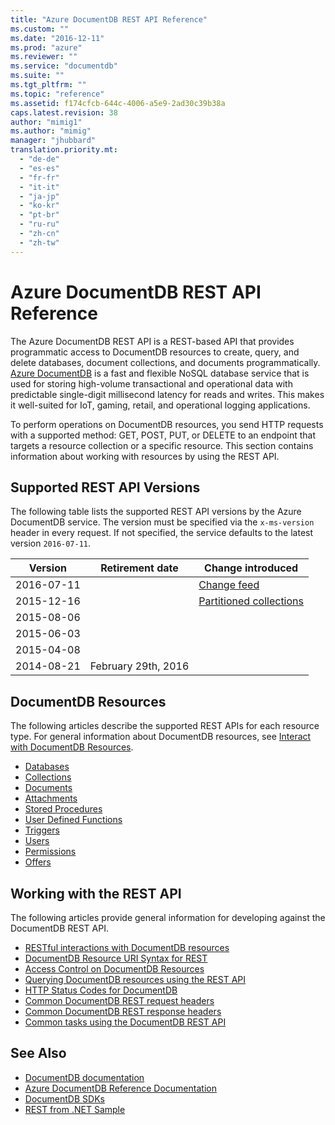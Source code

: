 ```yaml
---
title: "Azure DocumentDB REST API Reference"
ms.custom: ""
ms.date: "2016-12-11"
ms.prod: "azure"
ms.reviewer: ""
ms.service: "documentdb"
ms.suite: ""
ms.tgt_pltfrm: ""
ms.topic: "reference"
ms.assetid: f174cfcb-644c-4006-a5e9-2ad30c39b38a
caps.latest.revision: 38
author: "mimig1"
ms.author: "mimig"
manager: "jhubbard"
translation.priority.mt: 
  - "de-de"
  - "es-es"
  - "fr-fr"
  - "it-it"
  - "ja-jp"
  - "ko-kr"
  - "pt-br"
  - "ru-ru"
  - "zh-cn"
  - "zh-tw"
---
```

# Azure DocumentDB REST API Reference
The Azure DocumentDB REST API is a REST-based API that provides programmatic access to DocumentDB resources to create, query, and delete databases, document collections, and documents programmatically. [Azure DocumentDB](https://docs.microsoft.com/azure/documentdb/documentdb-introduction) is a fast and flexible NoSQL database service that is used for storing high-volume transactional and operational data with predictable single-digit millisecond latency for reads and writes. This makes it well-suited for IoT, gaming, retail, and operational logging applications. 

To perform operations on DocumentDB resources, you send HTTP requests with a supported method: GET, POST, PUT, or DELETE to an endpoint that targets a resource collection or a specific resource. This section contains information about working with resources by using the REST API. 
  
## Supported REST API Versions
The following table lists the supported REST API versions by the Azure DocumentDB service. The version must be specified via the `x-ms-version` header in every request. If not specified, the service defaults to the latest version `2016-07-11`.

|Version|Retirement date|Change introduced|  
|-------------|---------------------|-----------------------|  
|2016-07-11||[Change feed](https://docs.microsoft.com/documentation/azure/documentdb/documentdb-change-feed)|  
|2015-12-16||[Partitioned collections](https://docs.microsoft.com/documentation/azure/documentdb/documentdb-partition-data/)|  
|2015-08-06|||  
|2015-06-03|||  
|2015-04-08|||  
|2014-08-21|February 29th, 2016||  
    

## DocumentDB Resources  
The following articles describe the supported REST APIs for each resource type. For general information about DocumentDB resources, see [Interact with DocumentDB Resources](https://docs.microsoft.com/azure/documentdb/documentdb-interactions-with-resources). 
  
* [Databases](databases.md)  
* [Collections](collections.md)  
* [Documents](documents.md)  
* [Attachments](attachments.md)  
* [Stored Procedures](stored-procedures.md)  
* [User Defined Functions](user-defined-functions.md)  
* [Triggers](triggers.md)  
* [Users](users.md)  
* [Permissions](permissions.md)  
* [Offers](offers.md)  

## Working with the REST API
The following articles provide general information for developing against the DocumentDB REST API. 

* [RESTful interactions with DocumentDB resources](restful-interactions-with-documentdb-resources.md)  
* [DocumentDB Resource URI Syntax for REST](documentdb-resource-uri-syntax-for-rest.md)  
* [Access Control on DocumentDB Resources](access-control-on-documentdb-resources.md)  
* [Querying DocumentDB resources using the REST API](querying-documentdb-resources-using-the-rest-api.md)  
* [HTTP Status Codes for DocumentDB](http-status-codes-for-documentdb.md)  
* [Common DocumentDB REST request headers](common-documentdb-rest-request-headers.md)  
* [Common DocumentDB REST response headers](common-documentdb-rest-response-headers.md)  
* [Common tasks using the DocumentDB REST API](common-tasks-using-the-documentdb-rest-api.md)  

 
## See Also  
* [DocumentDB documentation](http://azure.microsoft.com/documentation/services/documentdb/)   
* [Azure DocumentDB Reference Documentation](https://go.microsoft.com/fwlink/?linkid=834805)   
* [DocumentDB SDKs](https://azure.microsoft.com/documentation/articles/documentdb-sdk-dotnet/)   
* [REST from .NET Sample](https://github.com/Azure/azure-documentdb-dotnet/tree/master/samples/rest-from-.net)  
  
  
